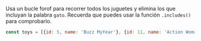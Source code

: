 Usa un bucle forof para recorrer todos los juguetes y elimina los que incluyan la palabra `gato`. Recuerda que puedes usar la función `.includes()` para comprobarlo.
```js
const toys = [{id: 5, name: 'Buzz MyYear'}, {id: 11, name: 'Action Woman'}, {id: 23, name: 'Barbie Man'}, {id: 40, name: 'El gato con Guantes'},{id: 40, name: 'El gato felix'}]
```